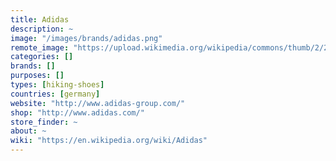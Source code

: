 ```yaml
---
title: Adidas
description: ~
image: "/images/brands/adidas.png"
remote_image: "https://upload.wikimedia.org/wikipedia/commons/thumb/2/20/Adidas_Logo.svg/150px-Adidas_Logo.svg.png"
categories: []
brands: []
purposes: []
types: [hiking-shoes]
countries: [germany]
website: "http://www.adidas-group.com/"
shop: "http://www.adidas.com/"
store_finder: ~
about: ~
wiki: "https://en.wikipedia.org/wiki/Adidas"
---
```

